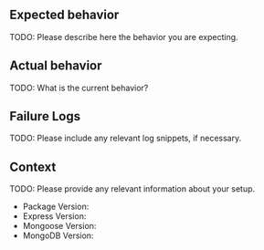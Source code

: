 ## Expected behavior

TODO: Please describe here the behavior you are expecting.

## Actual behavior

TODO: What is the current behavior?

## Failure Logs

TODO: Please include any relevant log snippets, if necessary.

## Context

TODO: Please provide any relevant information about your setup.

* Package Version:
* Express Version:
* Mongoose Version:
* MongoDB Version:
